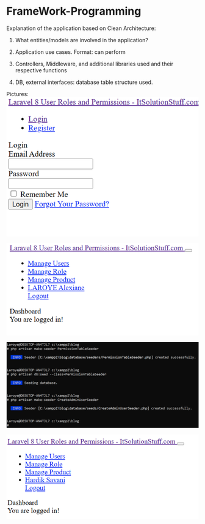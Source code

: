 # FrameWork-Programming

Explanation of the application based on Clean Architecture:

1. What entities/models are involved in the application?

2. Application use cases. Format: <Role type> can perform <a feature>

3. Controllers, Middleware, and additional libraries used and their 
respective functions

4. DB, external interfaces: database table structure used.

Pictures:
![alex](scren/3.png)

![alex](scren/4.png)

![alex](scren/5.png)

![alex](scren/6.png)